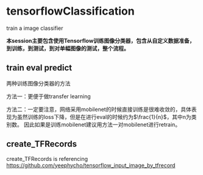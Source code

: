 # tensorflowClassification
train a image classifier

**本session主要包含使用Tensorflow训练图像分类器，包含从自定义数据准备，到训练，到测试，到对单幅图像的测试，整个流程。**
## train eval predict
两种训练图像分类器的方法

方法一：更便于做transfer learning

方法二：一定要注意，网络采用mobilenet的时候直接训练是很难收敛的，具体表现为虽然训练的loss下降，但是在进行eval的时候约为$\frac{1}{n}$，其中n为类别数。
因此如果是训练mobilenet建议用方法一对mobilenet进行retrain。


## create_TFRecords
create_TFRecords is referencing https://github.com/yeephycho/tensorflow_input_image_by_tfrecord
